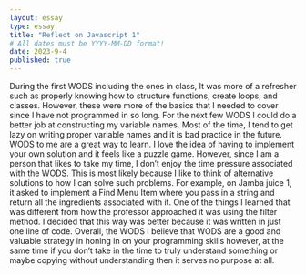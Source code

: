 ```yaml
---
layout: essay
type: essay
title: "Reflect on Javascript 1"
# All dates must be YYYY-MM-DD format!
date: 2023-9-4
published: true
---
```


During the first WODS including the ones in class, It was more of a refresher such as properly knowing how to structure functions, create loops, and classes. However, these were more of the basics that I needed to cover since I have not programmed in so long. For the next few WODS I could do a better job at constructing my variable names. Most of the time, I tend to get lazy on writing proper variable names and it is bad practice in the future. WODS to me are a great way to learn. I love the idea of having to implement your own solution and it feels like a puzzle game. However, since I am a person that likes to take my time, I don’t enjoy the time pressure associated with the WODS. This is most likely because I like to think of alternative solutions to how I can solve such problems. For example, on Jamba juice 1, it asked to implement a Find Menu Item where you pass in a string and return all the ingredients associated with it. One of the things I learned that was different from how the professor approached it was using the  filter method. I decided that this way was better because it was written in just one line of code. Overall, the WODS I believe that WODS are a good and valuable strategy in honing in on your programming skills however, at the same time if you don’t take in the time to truly understand something or maybe copying without understanding then it serves no purpose at all. 

